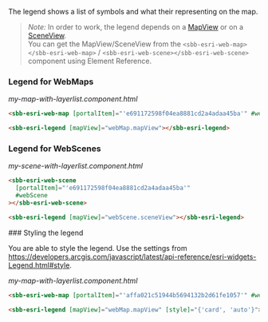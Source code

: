 The legend shows a list of symbols and what their representing on the map.

> _Note:_ In order to work, the legend depends on a [MapView](https://developers.arcgis.com/javascript/latest/api-reference/esri-views-MapView.html) or on a [SceneView](https://developers.arcgis.com/javascript/latest/api-reference/esri-views-SceneView.html).  
> You can get the MapView/SceneView from the `<sbb-esri-web-map></sbb-esri-web-map>` / `<sbb-esri-web-scene></sbb-esri-web-scene>` component using Element Reference.

### Legend for WebMaps

_my-map-with-layerlist.component.html_

```html
<sbb-esri-web-map [portalItem]="'e691172598f04ea8881cd2a4adaa45ba'" #webMap></sbb-esri-web-map>

<sbb-esri-legend [mapView]="webMap.mapView"></sbb-esri-legend>
```

### Legend for WebScenes

_my-scene-with-layerlist.component.html_

```html
<sbb-esri-web-scene
  [portalItem]="'e691172598f04ea8881cd2a4adaa45ba'"
  #webScene
></sbb-esri-web-scene>

<sbb-esri-legend [mapView]="webScene.sceneView"></sbb-esri-legend>
```

### Styling the legend

You are able to style the legend. Use the settings from https://developers.arcgis.com/javascript/latest/api-reference/esri-widgets-Legend.html#style.

_my-map-with-layerlist.component.html_

```html
<sbb-esri-web-map [portalItem]="'affa021c51944b5694132b2d61fe1057'" #webMap></sbb-esri-web-map>

<sbb-esri-legend [mapView]="webMap.mapView" [style]="{'card', 'auto'}"></sbb-esri-legend>
```
